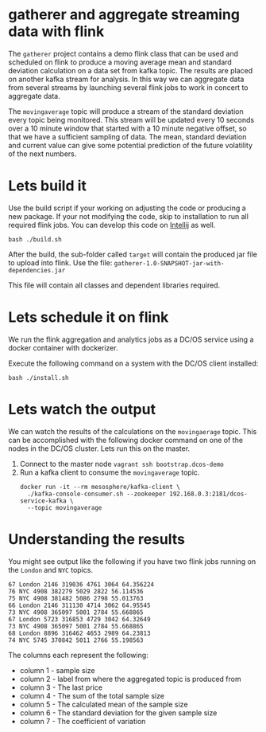 # gatherer and aggregate streaming data with flink

The `gatherer` project contains a demo flink class that can be used and scheduled
on flink to produce a moving average mean and standard deviation calculation
on a data set from kafka topic.  The results are placed on another kafka stream
for analysis.  In this way we can aggregate data from several streams by
launching several flink jobs to work in concert to aggregate data.

The `movingaverage` topic will produce a stream of the standard deviation every
topic being monitored.  This stream will be updated every 10 seconds over a 10 minute
window that started with a 10 minute negative offset, so that we have a sufficient
sampling of data.  The mean, standard deviation and current value can give some
potential prediction of the future volatility of the next numbers.

# Lets build it

Use the build script if your working on adjusting the code or producing a new package.  If your not modifying the code, skip to installation to run all required flink jobs. You can develop this code on [Intellij](../../docs/intellij.md) as well.

```
bash ./build.sh
```

After the build, the sub-folder called `target` will contain the produced jar file to upload into flink.  Use the file:
`gatherer-1.0-SNAPSHOT-jar-with-dependencies.jar`

This file will contain all classes and dependent libraries required.

# Lets schedule it on flink

We run the flink aggregation and analytics jobs as a DC/OS service using a docker container with dockerizer.

Execute the following command on a system with the DC/OS client installed:

```
bash ./install.sh
```

# Lets watch the output

We can watch the results of the calculations on the `movingaerage` topic.
This can be accomplished with the following docker command on one of the
nodes in the DC/OS cluster.  Lets run this on the master.

1. Connect to the master node `vagrant ssh bootstrap.dcos-demo`
2. Run a kafka client to consume the `movingaverage` topic.
   ```
   docker run -it --rm mesosphere/kafka-client \
     ./kafka-console-consumer.sh --zookeeper 192.168.0.3:2181/dcos-service-kafka \
     --topic movingaverage
   ```

# Understanding the results

You might see output like the following if you have two flink jobs running on the `London` and `NYC` topics.

```
67 London 2146 319036 4761 3064 64.356224
76 NYC 4908 382279 5029 2822 56.114536
75 NYC 4908 381482 5086 2798 55.013763
66 London 2146 311130 4714 3062 64.95545
73 NYC 4908 365097 5001 2784 55.668865
67 London 5723 316853 4729 3042 64.32649
73 NYC 4908 365097 5001 2784 55.668865
68 London 8896 316462 4653 2989 64.23813
74 NYC 5745 370842 5011 2766 55.198563
```
The columns each represent the following:
- column 1 - sample size
- column 2 - label from where the aggregated topic is produced from
- column 3 - The last price
- column 4 - The sum of the total sample size
- column 5 - The calculated mean of the sample size
- column 6 - The standard deviation for the given sample size
- column 7 - The coefficient of variation

